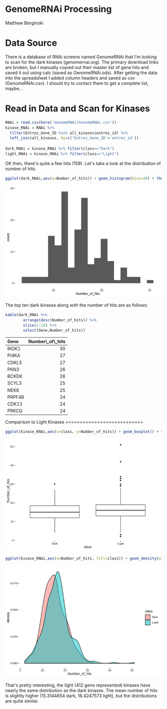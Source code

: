 GenomeRNAi Processing
================
Matthew Berginski

Data Source
===========

There is a database of RNAi screens named GenomeRNAi that I'm looking to scan for the dark kinases (genomernai.org). The primary download links are broken, but I manually copied out their master list of gene hits and saved it out using calc (saved as GenomeRNAi.ods). After getting the data into the spreadsheet I added column headers and saved as csv (GenomeRNAi.csv). I should try to contact them to get a complete list, maybe...

Read in Data and Scan for Kinases
=================================

``` r
RNAi = read.csv(here('GenomeRNAi/GenomeRNAi.csv'))
kinase_RNAi = RNAi %>% 
  filter(Entrez_Gene_ID %in% all_kinases$entrez_id) %>%
  left_join(all_kinases, by=c('Entrez_Gene_ID'='entrez_id'))

dark_RNAi = kinase_RNAi %>% filter(class=="Dark")
light_RNAi = kinase_RNAi %>% filter(class=="Light")
```

OK then, there's quite a few hits (159). Let's take a look at the distribution of number of hits.

``` r
ggplot(dark_RNAi,aes(x=Number_of_hits)) + geom_histogram(bins=20) + theme_berginski()
```

![](process_GenomeRNAi_files/figure-markdown_github/hit_dist-1.png)

The top ten dark kinases along with the number of hits are as follows:

``` r
kable(dark_RNAi %>% 
        arrange(desc(Number_of_hits)) %>% 
        slice(1:10) %>%
        select(Gene,Number_of_hits))
```

<table>
<thead>
<tr>
<th style="text-align:left;">
Gene
</th>
<th style="text-align:right;">
Number\_of\_hits
</th>
</tr>
</thead>
<tbody>
<tr>
<td style="text-align:left;">
RIOK1
</td>
<td style="text-align:right;">
30
</td>
</tr>
<tr>
<td style="text-align:left;">
PI4KA
</td>
<td style="text-align:right;">
27
</td>
</tr>
<tr>
<td style="text-align:left;">
CDKL5
</td>
<td style="text-align:right;">
27
</td>
</tr>
<tr>
<td style="text-align:left;">
PKN3
</td>
<td style="text-align:right;">
26
</td>
</tr>
<tr>
<td style="text-align:left;">
BCKDK
</td>
<td style="text-align:right;">
26
</td>
</tr>
<tr>
<td style="text-align:left;">
SCYL3
</td>
<td style="text-align:right;">
25
</td>
</tr>
<tr>
<td style="text-align:left;">
NEK8
</td>
<td style="text-align:right;">
25
</td>
</tr>
<tr>
<td style="text-align:left;">
PRPF4B
</td>
<td style="text-align:right;">
24
</td>
</tr>
<tr>
<td style="text-align:left;">
CDK13
</td>
<td style="text-align:right;">
24
</td>
</tr>
<tr>
<td style="text-align:left;">
PRKCQ
</td>
<td style="text-align:right;">
24
</td>
</tr>
</tbody>
</table>
Comparison to Light Kinases
===========================

``` r
ggplot(kinase_RNAi,aes(x=class, y=Number_of_hits)) + geom_boxplot() + theme_berginski()
```

![](process_GenomeRNAi_files/figure-markdown_github/light_comp-1.png)

``` r
ggplot(kinase_RNAi,aes(x=Number_of_hits, fill=class)) + geom_density(alpha=0.5) + theme_berginski()
```

![](process_GenomeRNAi_files/figure-markdown_github/light_comp-2.png)

That's pretty interesting, the light (412 gene represented) kinases have nearly the same distribution as the dark kinases. The mean number of hits is slightly higher (15.3144654 dark, 16.4247573 light), but the distributions are quite similar.
